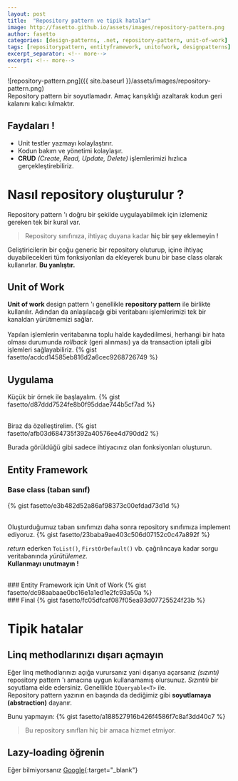 ```yaml
---
layout: post
title:  "Repository pattern ve tipik hatalar"
image: http://fasetto.github.io/assets/images/repository-pattern.png
author: fasetto
categories: [design-patterns, .net, repository-pattern, unit-of-work]
tags: [repositorypattern, entityframework, unitofwork, designpatterns]
excerpt_separator: <!-- more-->
excerpt: <!-- more-->
---
```


![repository-pattern.png]({{ site.baseurl }}/assets/images/repository-pattern.png)
<br/>
Repository pattern bir soyutlamadır. Amaç karışıklığı azaltarak kodun geri kalanını kalıcı kılmaktır.

## Faydaları !
  - Unit testler yazmayı kolaylaştırır.
  - Kodun bakım ve yönetimi kolaylaşır.
  - **CRUD** *(Create, Read, Update, Delete)* işlemlerimizi hızlıca gerçekleştirebiliriz.
<!-- more-->
# Nasıl repository oluşturulur ?
Repository pattern 'ı doğru bir şekilde uygulayabilmek için izlemeniz gereken tek bir kural var.
> Repository sınıfınıza, ihtiyaç duyana kadar **hiç bir şey eklemeyin !**

Geliştiricilerin bir çoğu generic bir repository oluturup, içine ihtiyaç duyabilecekleri tüm fonksiyonları da ekleyerek bunu bir base class olarak kullanırlar. **Bu yanlıştır.**

## Unit of Work
**Unit of work** design pattern 'ı genellikle **repository pattern** ile birlikte kullanılır.
Adından da anlaşılacağı gibi veritabanı işlemlerimizi tek bir kanaldan yürütmemizi sağlar.
<br/> <br/>
Yapılan işlemlerin veritabanına toplu halde kaydedilmesi, herhangi bir hata olması durumunda *rollback* (geri alınması) ya da transaction iptali gibi işlemleri sağlayabiliriz.
{% gist fasetto/acdcd14585eb816d2a6cec9268726749 %}

## Uygulama
Küçük bir örnek ile başlayalım.
{% gist fasetto/d87ddd7524fe8b0f95ddae744b5cf7ad %}

<br/>
Biraz da özelleştirelim.
{% gist fasetto/afb03d684735f392a40576ee4d790dd2 %}

Burada görüldüğü gibi sadece ihtiyacınız olan fonksiyonları oluşturun.
<br/>

## Entity Framework
### Base class (taban sınıf)
{% gist fasetto/e3b482d52a86af98373c00efdad73d1d %}

 <br/>
Oluşturduğumuz taban sınıfımızı daha sonra repository sınıfımıza implement ediyoruz.
{% gist fasetto/23baba9ae403c506d07152c0c47a892f %}

*return* ederken `ToList()`, `FirstOrDefault()` vb. çağrılıncaya kadar sorgu veritabanında *yürütülemez.*
<br/>
**Kullanmayı unutmayın !**

<br/>
### Entity Framework için Unit of Work
{% gist fasetto/dc98aabaae0bc16e1a1ed1e2fc93a50a %}

<br/>
### Final
{% gist fasetto/fc05dfcaf087f05ea93d07725524f23b %}

# Tipik hatalar
## Linq methodlarınızı dışarı açmayın
Eğer linq methodlarınızı açığa vurursanız yani dışarıya açarsanız *(sızıntı)* repository pattern 'ı amacına uygun kullanamamış olursunuz. *Sızıntılı* bir soyutlama elde edersiniz.
Genellikle `IQueryable<T>` ile.
<br/>
Repository pattern yazının en başında da dediğimiz gibi **soyutlamaya (abstraction)** dayanır.

Bunu yapmayın:
{% gist fasetto/a188527916b426f4586f7c8af3dd40c7 %}

> Bu repository sınıfları hiç bir amaca hizmet etmiyor.

## Lazy-loading öğrenin
Eğer bilmiyorsanız [Google](https://www.google.com/search?q=lazy+loading){:target="_blank"}
<br/>
<br/>


